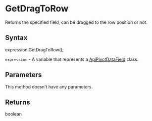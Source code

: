 # GetDragToRow

Returns the specified field, can be dragged to the row position or not.

## Syntax

expression.GetDragToRow();

`expression` - A variable that represents a [ApiPivotDataField](../ApiPivotDataField.md) class.

## Parameters

This method doesn't have any parameters.

## Returns

boolean